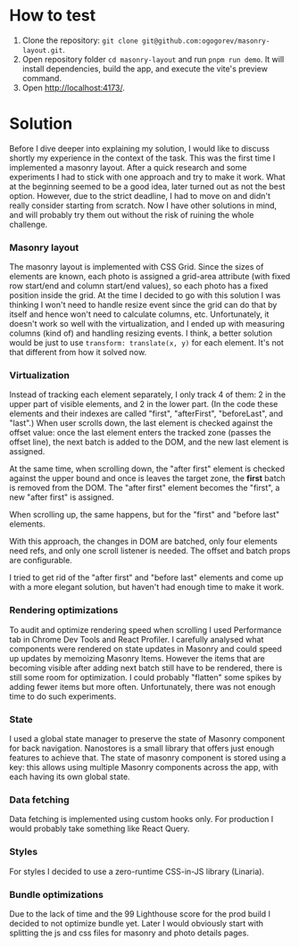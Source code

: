 # How to test

1. Clone the repository: `git clone git@github.com:ogogorev/masonry-layout.git`.
2. Open repository folder `cd masonry-layout` and run `pnpm run demo`. It will install dependencies, build the app, and execute the vite's preview command.
3. Open [http://localhost:4173/](http://localhost:4173/).

# Solution

Before I dive deeper into explaining my solution, I would like to discuss shortly my experience in the context of the task. This was the first time I implemented a masonry layout. After a quick research and some experiments I had to stick with one approach and try to make it work. What at the beginning seemed to be a good idea, later turned out as not the best option. However, due to the strict deadline, I had to move on and didn't really consider starting from scratch. Now I have other solutions in mind, and will probably try them out without the risk of ruining the whole challenge.

### Masonry layout

The masonry layout is implemented with CSS Grid. Since the sizes of elements are known, each photo is assigned a grid-area attribute (with fixed row start/end and column start/end values), so each photo has a fixed position inside the grid. At the time I decided to go with this solution I was thinking I won't need to handle resize event since the grid can do that by itself and hence won't need to calculate columns, etc. Unfortunately, it doesn't work so well with the virtualization, and I ended up with measuring columns (kind of) and handling resizing events. I think, a better solution would be just to use `transform: translate(x, y)` for each element. It's not that different from how it solved now.

### Virtualization

Instead of tracking each element separately, I only track 4 of them: 2 in the upper part of visible elements, and 2 in the lower part. (In the code these elements and their indexes are called "first", "afterFirst", "beforeLast", and "last".) When user scrolls down, the last element is checked against the offset value: once the last element enters the tracked zone (passes the offset line), the next batch is added to the DOM, and the new last element is assigned.

At the same time, when scrolling down, the "after first" element is checked against the upper bound and once is leaves the target zone, the **first** batch is removed from the DOM. The "after first" element becomes the "first", a new "after first" is assigned.

When scrolling up, the same happens, but for the "first" and "before last" elements.

With this approach, the changes in DOM are batched, only four elements need refs, and only one scroll listener is needed. The offset and batch props are configurable.

I tried to get rid of the "after first" and "before last" elements and come up with a more elegant solution, but haven't had enough time to make it work.

### Rendering optimizations

To audit and optimize rendering speed when scrolling I used Performance tab in Chrome Dev Tools and React Profiler. I carefully analysed what components were rendered on state updates in Masonry and could speed up updates by memoizing Masonry Items. However the items that are becoming visible after adding next batch still have to be rendered, there is still some room for optimization. I could probably "flatten" some spikes by adding fewer items but more often. Unfortunately, there was not enough time to do such experiments.

### State

I used a global state manager to preserve the state of Masonry component for back navigation. Nanostores is a small library that offers just enough features to achieve that. The state of masonry component is stored using a key: this allows using multiple Masonry components across the app, with each having its own global state.

### Data fetching

Data fetching is implemented using custom hooks only. For production I would probably take something like React Query.

### Styles

For styles I decided to use a zero-runtime CSS-in-JS library (Linaria).

### Bundle optimizations

Due to the lack of time and the 99 Lighthouse score for the prod build I decided to not optimize bundle yet. Later I would obviously start with splitting the js and css files for masonry and photo details pages.
